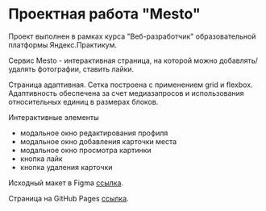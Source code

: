 # Проектная работа "Mesto"

Проект выполнен в рамках курса "Веб-разработчик" образовательной платформы Яндекс.Практикум.

Сервис Mesto - интерактивная страница, на которой можно добавлять/удалять фотографии, ставить лайки.

Страница адаптивная. Сетка построена с применением grid и flexbox. Адаптивность обеспечена за счет медиазапросов и использования относительных единиц в размерах блоков.

Интерактивные элементы
 - модальное окно редактирования профиля
 - модальное окно добавления карточки места
 - модальное окно просмотра картинки
 - кнопка лайк
 - кнопка удаления карточки

Исходный макет в Figma [ссылка](https://www.figma.com/design/2cn9N9jSkmxD84oJik7xL7/JavaScript.-Sprint-4?node-id=0-1&node-type=canvas&t=Fi55mM92B3UGn18y-0).

Страница на GitHub Pages [ссылка](https://tankashwed.github.io/mesto-project-ff/).
